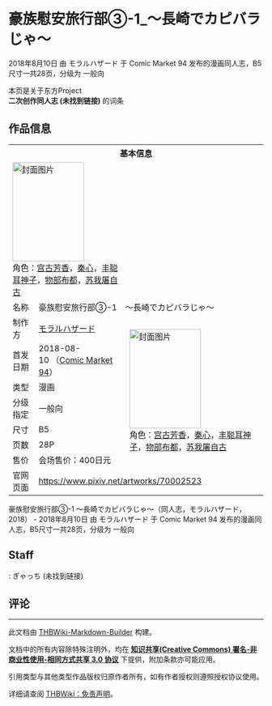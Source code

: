 # 豪族慰安旅行部③-1_～長崎でカピバラじゃ～

<!-- source html: G:\repos\THBWiki-Markdown-Builder\THBWikiMarkdown\Temp\main\2\21\ns0%3A%E8%B1%AA%E6%97%8F%E6%85%B0%E5%AE%89%E6%97%85%E8%A1%8C%E9%83%A8%E2%91%A2-1_%EF%BD%9E%E9%95%B7%E5%B4%8E%E3%81%A7%E3%82%AB%E3%83%94%E3%83%90%E3%83%A9%E3%81%98%E3%82%83%EF%BD%9E.html -->

2018年8月10日 由 モラルハザード 于 Comic Market 94 发布的漫画同人志，B5尺寸一共28页，分级为 一般向

本页是关于东方Project  
 **二次创作同人志 (未找到链接)** 的词条
## 作品信息

<table><tbody><tr><th colspan="3">基本信息</th></tr><tr><td class="cover-artwork-mobile" colspan="2"><a href="./文件-豪族慰安旅行部③-1_～長崎でカピバラじゃ～封面.jpg.md" class="image" title="封面图片"><img alt="封面图片" src="https://upload.thwiki.cc/thumb/d/de/%E8%B1%AA%E6%97%8F%E6%85%B0%E5%AE%89%E6%97%85%E8%A1%8C%E9%83%A8%E2%91%A2-1_%EF%BD%9E%E9%95%B7%E5%B4%8E%E3%81%A7%E3%82%AB%E3%83%94%E3%83%90%E3%83%A9%E3%81%98%E3%82%83%EF%BD%9E%E5%B0%81%E9%9D%A2.jpg/141px-%E8%B1%AA%E6%97%8F%E6%85%B0%E5%AE%89%E6%97%85%E8%A1%8C%E9%83%A8%E2%91%A2-1_%EF%BD%9E%E9%95%B7%E5%B4%8E%E3%81%A7%E3%82%AB%E3%83%94%E3%83%90%E3%83%A9%E3%81%98%E3%82%83%EF%BD%9E%E5%B0%81%E9%9D%A2.jpg" decoding="async" loading="lazy" width="141" height="196" srcset="https://upload.thwiki.cc/thumb/d/de/%E8%B1%AA%E6%97%8F%E6%85%B0%E5%AE%89%E6%97%85%E8%A1%8C%E9%83%A8%E2%91%A2-1_%EF%BD%9E%E9%95%B7%E5%B4%8E%E3%81%A7%E3%82%AB%E3%83%94%E3%83%90%E3%83%A9%E3%81%98%E3%82%83%EF%BD%9E%E5%B0%81%E9%9D%A2.jpg/211px-%E8%B1%AA%E6%97%8F%E6%85%B0%E5%AE%89%E6%97%85%E8%A1%8C%E9%83%A8%E2%91%A2-1_%EF%BD%9E%E9%95%B7%E5%B4%8E%E3%81%A7%E3%82%AB%E3%83%94%E3%83%90%E3%83%A9%E3%81%98%E3%82%83%EF%BD%9E%E5%B0%81%E9%9D%A2.jpg 1.5x, https://upload.thwiki.cc/thumb/d/de/%E8%B1%AA%E6%97%8F%E6%85%B0%E5%AE%89%E6%97%85%E8%A1%8C%E9%83%A8%E2%91%A2-1_%EF%BD%9E%E9%95%B7%E5%B4%8E%E3%81%A7%E3%82%AB%E3%83%94%E3%83%90%E3%83%A9%E3%81%98%E3%82%83%EF%BD%9E%E5%B0%81%E9%9D%A2.jpg/282px-%E8%B1%AA%E6%97%8F%E6%85%B0%E5%AE%89%E6%97%85%E8%A1%8C%E9%83%A8%E2%91%A2-1_%EF%BD%9E%E9%95%B7%E5%B4%8E%E3%81%A7%E3%82%AB%E3%83%94%E3%83%90%E3%83%A9%E3%81%98%E3%82%83%EF%BD%9E%E5%B0%81%E9%9D%A2.jpg 2x" data-file-width="863" data-file-height="1200"></a><div class="cover-char">角色：<a href="./宫古芳香.md" title="宫古芳香">宫古芳香</a>，<a href="./秦心.md" title="秦心">秦心</a>，<a href="./丰聪耳神子.md" title="丰聪耳神子">丰聪耳神子</a>，<a href="./物部布都.md" title="物部布都">物部布都</a>，<a href="./苏我屠自古.md" title="苏我屠自古">苏我屠自古</a></div></td>
</tr><tr><td class="label">名称</td><td colspan="2"> 豪族慰安旅行部③-1　～長崎でカピバラじゃ～ </td></tr><tr><td class="label">制作方</td><td><a href="./モラルハザード.md" title="モラルハザード">モラルハザード</a></td><td class="cover-artwork" rowspan="7" style="min-width:196px;"><a href="./文件-豪族慰安旅行部③-1_～長崎でカピバラじゃ～封面.jpg.md" class="image" title="封面图片"><img alt="封面图片" src="https://upload.thwiki.cc/thumb/d/de/%E8%B1%AA%E6%97%8F%E6%85%B0%E5%AE%89%E6%97%85%E8%A1%8C%E9%83%A8%E2%91%A2-1_%EF%BD%9E%E9%95%B7%E5%B4%8E%E3%81%A7%E3%82%AB%E3%83%94%E3%83%90%E3%83%A9%E3%81%98%E3%82%83%EF%BD%9E%E5%B0%81%E9%9D%A2.jpg/141px-%E8%B1%AA%E6%97%8F%E6%85%B0%E5%AE%89%E6%97%85%E8%A1%8C%E9%83%A8%E2%91%A2-1_%EF%BD%9E%E9%95%B7%E5%B4%8E%E3%81%A7%E3%82%AB%E3%83%94%E3%83%90%E3%83%A9%E3%81%98%E3%82%83%EF%BD%9E%E5%B0%81%E9%9D%A2.jpg" decoding="async" loading="lazy" width="141" height="196" srcset="https://upload.thwiki.cc/thumb/d/de/%E8%B1%AA%E6%97%8F%E6%85%B0%E5%AE%89%E6%97%85%E8%A1%8C%E9%83%A8%E2%91%A2-1_%EF%BD%9E%E9%95%B7%E5%B4%8E%E3%81%A7%E3%82%AB%E3%83%94%E3%83%90%E3%83%A9%E3%81%98%E3%82%83%EF%BD%9E%E5%B0%81%E9%9D%A2.jpg/211px-%E8%B1%AA%E6%97%8F%E6%85%B0%E5%AE%89%E6%97%85%E8%A1%8C%E9%83%A8%E2%91%A2-1_%EF%BD%9E%E9%95%B7%E5%B4%8E%E3%81%A7%E3%82%AB%E3%83%94%E3%83%90%E3%83%A9%E3%81%98%E3%82%83%EF%BD%9E%E5%B0%81%E9%9D%A2.jpg 1.5x, https://upload.thwiki.cc/thumb/d/de/%E8%B1%AA%E6%97%8F%E6%85%B0%E5%AE%89%E6%97%85%E8%A1%8C%E9%83%A8%E2%91%A2-1_%EF%BD%9E%E9%95%B7%E5%B4%8E%E3%81%A7%E3%82%AB%E3%83%94%E3%83%90%E3%83%A9%E3%81%98%E3%82%83%EF%BD%9E%E5%B0%81%E9%9D%A2.jpg/282px-%E8%B1%AA%E6%97%8F%E6%85%B0%E5%AE%89%E6%97%85%E8%A1%8C%E9%83%A8%E2%91%A2-1_%EF%BD%9E%E9%95%B7%E5%B4%8E%E3%81%A7%E3%82%AB%E3%83%94%E3%83%90%E3%83%A9%E3%81%98%E3%82%83%EF%BD%9E%E5%B0%81%E9%9D%A2.jpg 2x" data-file-width="863" data-file-height="1200"></a><div class="cover-char">角色：<a href="./宫古芳香.md" title="宫古芳香">宫古芳香</a>，<a href="./秦心.md" title="秦心">秦心</a>，<a href="./丰聪耳神子.md" title="丰聪耳神子">丰聪耳神子</a>，<a href="./物部布都.md" title="物部布都">物部布都</a>，<a href="./苏我屠自古.md" title="苏我屠自古">苏我屠自古</a></div></td>
</tr><tr><td class="label">首发日期</td><td>2018-08-10&#160;（<a href="/展会作品列表?e=Comic+Market%2394">Comic Market 94</a>）</td></tr><tr><td class="label">类型</td><td>漫画</td></tr><tr><td class="label">分级指定</td><td>一般向</td></tr><tr><td class="label">尺寸</td><td>B5</td></tr><tr><td class="label">页数</td><td>28P</td></tr><tr><td class="label">售价</td><td>会场售价：400日元</td></tr>
<tr><td class="label">官网页面</td><td colspan="2"><a rel="nofollow" class="external free" href="https://www.pixiv.net/artworks/70002523">https://www.pixiv.net/artworks/70002523</a></td></tr></tbody></table>

豪族慰安旅行部③-1 ～長崎でカピバラじゃ～（同人志，モラルハザード，2018） - 2018年8月10日 由 モラルハザード 于 Comic Market 94 发布的漫画同人志，B5尺寸一共28页，分级为 一般向
## Staff
: ぎゃっち (未找到链接)

## 评论




---

此文档由 [THBWiki-Markdown-Builder](https://github.com/Delsin-Yu/THBWiki-Markdown-Builder) 构建。

文档中的所有内容除特殊注明外，均在 [**知识共享(Creative Commons) 署名-非商业性使用-相同方式共享 3.0 协议**](https://creativecommons.org/licenses/by-sa/3.0/deed.zh-hans) 下提供，附加条款亦可能应用。

引用类型与其他类型作品版权归原作者所有，如有作者授权则遵照授权协议使用。

详细请查阅 [THBWiki：免责声明](https://thbwiki.cc/THBWiki:%E5%85%8D%E8%B4%A3%E5%A3%B0%E6%98%8E)。


